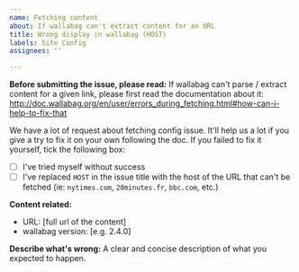 ```yaml
---
name: Fetching content
about: If wallabag can't extract content for an URL
title: Wrong display in wallabag (HOST)
labels: Site Config
assignees: ''

---
```


**Before submitting the issue, please read:**
If wallabag can't parse / extract content for a given link, please first read the documentation about it:
http://doc.wallabag.org/en/user/errors_during_fetching.html#how-can-i-help-to-fix-that

We have a lot of request about fetching config issue. It'll help us a lot if you give a try to fix it on your own following the doc.
If you failed to fix it yourself, tick the following box:
- [ ] I've tried myself without success
- [ ] I've replaced `HOST` in the issue title with the host of the URL that can't be fetched (ie: `nytimes.com`, `20minutes.fr`, `bbc.com`, etc.)

**Content related:**
 - URL: [full url of the content]
 - wallabag version: [e.g. 2.4.0]

**Describe what's wrong:**
A clear and concise description of what you expected to happen.
